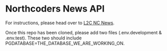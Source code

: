 # Northcoders News API

For instructions, please head over to [L2C NC News](https://l2c.northcoders.com/courses/be/nc-news).

Once this repo has been cloned, please add two files (.env.development & .env.test). These two should include PGDATABASE=THE_DATABASE_WE_ARE_WORKING_ON.


